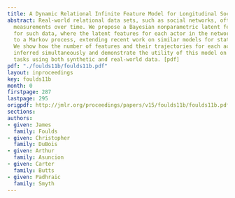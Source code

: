 ```yaml
---
title: A Dynamic Relational Infinite Feature Model for Longitudinal Social Networks
abstract: Real-world relational data sets, such as social networks, often involve
  measurements over time. We propose a Bayesian nonparametric latent feature model
  for such data, where the latent features for each actor in the network evolve according
  to a Markov process, extending recent work on similar models for static networks.
  We show how the number of features and their trajectories for each actor can be
  inferred simultaneously and demonstrate the utility of this model on prediction
  tasks using both synthetic and real-world data. [pdf]
pdf: "./foulds11b/foulds11b.pdf"
layout: inproceedings
key: foulds11b
month: 0
firstpage: 287
lastpage: 295
origpdf: http://jmlr.org/proceedings/papers/v15/foulds11b/foulds11b.pdf
sections: 
authors:
- given: James
  family: Foulds
- given: Christopher
  family: DuBois
- given: Arthur
  family: Asuncion
- given: Carter
  family: Butts
- given: Padhraic
  family: Smyth
---
```

